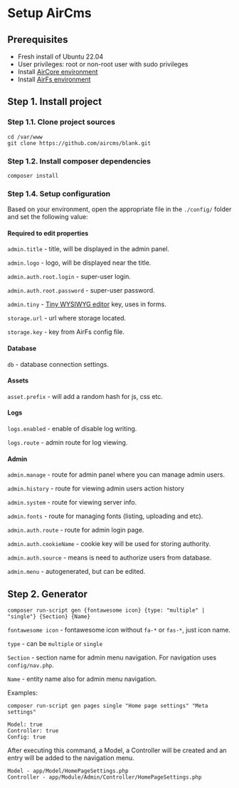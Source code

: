 # Setup AirCms

## Prerequisites

- Fresh install of Ubuntu 22.04
- User privileges: root or non-root user with sudo privileges
- Install [AirCore environment](https://github.com/aircms/core/blob/main/README.md)
- Install [AirFs environment](https://github.com/aircms/fs/blob/main/README.md)


## Step 1. Install project
### Step 1.1. Clone project sources
```console
cd /var/www
git clone https://github.com/aircms/blank.git
```

### Step 1.2. Install composer dependencies
```console
composer install
```

### Step 1.4. Setup configuration
Based on your environment, open the appropriate file in the ```./config/``` folder and set the following value:

#### Required to edit properties

```admin.title``` - title, will be displayed in the admin panel.

```admin.logo``` - logo, will be displayed near the title.

```admin.auth.root.login``` - super-user login.

```admin.auth.root.password``` - super-user password.

```admin.tiny``` - [Tiny WYSIWYG editor](https://www.tiny.cloud) key, uses in forms.

```storage.url``` - url where storage located.

```storage.key``` - key from AirFs config file.

#### Database
```db``` - database connection settings.

#### Assets
```asset.prefix``` - will add a random hash for js, css etc.

#### Logs
```logs.enabled``` - enable of disable log writing.

```logs.route``` -  admin route for log viewing.

#### Admin

```admin.manage``` - route for admin panel where you can manage admin users.

```admin.history``` - route for viewing admin users action history

```admin.system``` - route for viewing server info.

```admin.fonts``` - route for managing fonts (listing, uploading and etc).

```admin.auth.route``` - route for admin login page.

```admin.auth.cookieName``` - cookie key will be used for storing authority.

```admin.auth.source``` - means is need to authorize users from database.

```admin.menu``` - autogenerated, but can be edited.

## Step 2. Generator

```console
composer run-script gen {fontawesome icon} {type: "multiple" | "single"} {Section} {Name}
```

```fontawesome icon``` - fontawesome icon without ```fa-*``` or ```fas-*```, just icon name.

```type``` - can be ```multiple``` or ```single```

```Section``` - section name for admin menu navigation. For navigation uses ```config/nav.php```.

```Name``` - entity name also for admin menu navigation.

Examples:
```console
composer run-script gen pages single "Home page settings" "Meta settings"
```

```console
Model: true
Controller: true
Config: true
```

After executing this command, a Model, a Controller will be created and an entry will be added to the navigation menu.

```console
Model - app/Model/HomePageSettings.php
Controller - app/Module/Admin/Controller/HomePageSettings.php
``` 
